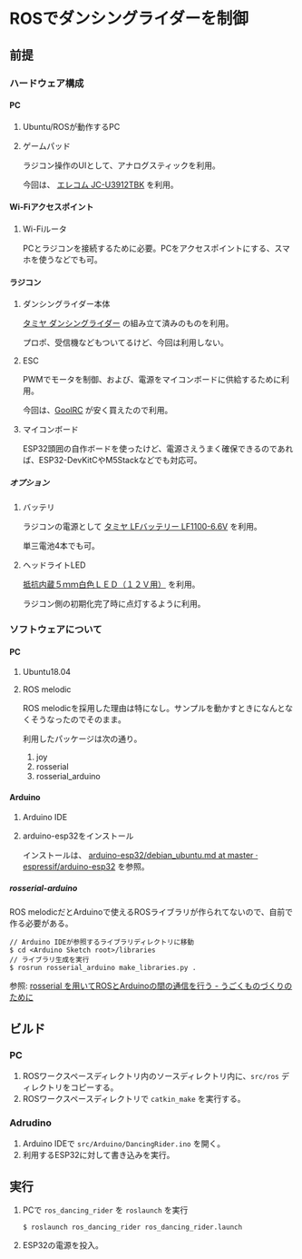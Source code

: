 # ROSでダンシングライダーを制御

## 前提

### ハードウェア構成

#### PC

1. Ubuntu/ROSが動作するPC
1. ゲームパッド

    ラジコン操作のUIとして、アナログスティックを利用。

    今回は、 [エレコム JC-U3912TBK](https://www.amazon.co.jp/dp/B01NCIYC3F) を利用。

#### Wi-Fiアクセスポイント

1. Wi-Fiルータ

    PCとラジコンを接続するために必要。PCをアクセスポイントにする、スマホを使うなどでも可。

#### ラジコン

1. ダンシングライダー本体

    [タミヤ ダンシングライダー](https://www.amazon.co.jp/dp/B07CZHQX75) の組み立て済みのものを利用。
    
    プロポ、受信機などもついてるけど、今回は利用しない。

1. ESC

    PWMでモータを制御、および、電源をマイコンボードに供給するために利用。

    今回は、[GoolRC](https://www.amazon.co.jp/dp/B01IT4YOV4) が安く買えたので利用。

1. マイコンボード

    ESP32頭囲の自作ボードを使ったけど、電源さえうまく確保できるのであれば、ESP32-DevKitCやM5Stackなどでも対応可。

##### オプション

1. バッテリ

    ラジコンの電源として [タミヤ LFバッテリー LF1100-6.6V](https://www.amazon.co.jp/dp/B002FL4PNK) を利用。
    
    単三電池4本でも可。

1. ヘッドライトLED

    [抵抗内蔵５ｍｍ白色ＬＥＤ（１２Ｖ用）](http://akizukidenshi.com/catalog/g/gI-06254/) を利用。

    ラジコン側の初期化完了時に点灯するように利用。

### ソフトウェアについて

#### PC

1. Ubuntu18.04
1. ROS melodic

    ROS melodicを採用した理由は特になし。サンプルを動かすときになんとなくそうなったのでそのまま。

    利用したパッケージは次の通り。

    1. joy
    1. rosserial
    1. rosserial_arduino

#### Arduino

1. Arduino IDE
1. arduino-esp32をインストール

    インストールは、 [arduino-esp32/debian_ubuntu.md at master · espressif/arduino-esp32](https://github.com/espressif/arduino-esp32/blob/master/docs/arduino-ide/debian_ubuntu.md) を参照。

##### rosserial-arduino

ROS melodicだとArduinoで使えるROSライブラリが作られてないので、自前で作る必要がある。

```
// Arduino IDEが参照するライブラリディレクトリに移動
$ cd <Arduino Sketch root>/libraries
// ライブラリ生成を実行
$ rosrun rosserial_arduino make_libraries.py .
```

参照: [rosserial を用いてROSとArduinoの間の通信を行う - うごくものづくりのために](http://makemove.hatenablog.com/entry/2015/04/05/181604)

## ビルド

### PC

1. ROSワークスペースディレクトリ内のソースディレクトリ内に、``src/ros`` ディレクトリをコピーする。
1. ROSワークスペースディレクトリで ``catkin_make`` を実行する。

### Adrudino

1. Arduino IDEで ``src/Arduino/DancingRider.ino`` を開く。
1. 利用するESP32に対して書き込みを実行。

## 実行

1. PCで ``ros_dancing_rider`` を ``roslaunch`` を実行

    ```
    $ roslaunch ros_dancing_rider ros_dancing_rider.launch
    ```

1. ESP32の電源を投入。
